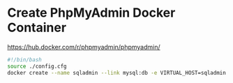 # Create PhpMyAdmin Docker Container

https://hub.docker.com/r/phpmyadmin/phpmyadmin/
````bash
#!/bin/bash
source ./config.cfg
docker create --name sqladmin --link mysql:db -e VIRTUAL_HOST=sqladmin.$domain --expose 80 phpmyadmin/phpmyadmin


````
